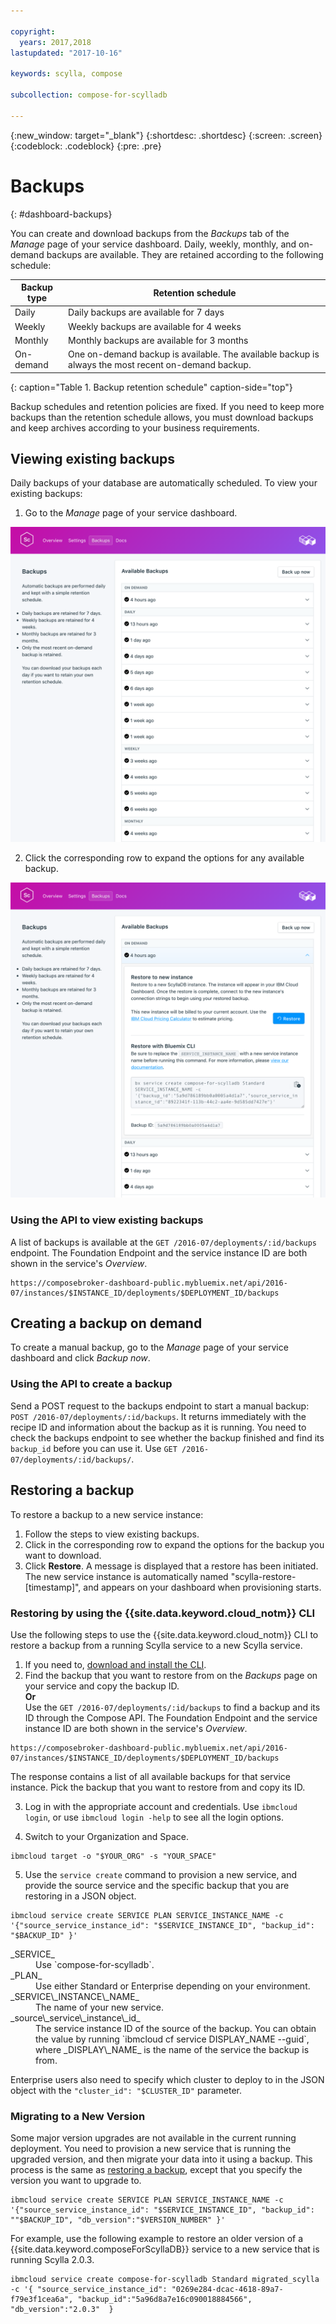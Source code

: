 ```yaml
---

copyright:
  years: 2017,2018
lastupdated: "2017-10-16"

keywords: scylla, compose

subcollection: compose-for-scylladb

---
```


{:new_window: target="_blank"}
{:shortdesc: .shortdesc}
{:screen: .screen}
{:codeblock: .codeblock}
{:pre: .pre}

# Backups
{: #dashboard-backups}

You can create and download backups from the _Backups_ tab of the _Manage_ page of your service dashboard. Daily, weekly, monthly, and on-demand backups are available. They are retained according to the following schedule:

Backup type|Retention schedule
----------|-----------
Daily|Daily backups are available for 7 days
Weekly|Weekly backups are available for 4 weeks
Monthly|Monthly backups are available for 3 months
On-demand|One on-demand backup is available. The available backup is always the most recent on-demand backup.
{: caption="Table 1. Backup retention schedule" caption-side="top"}

Backup schedules and retention policies are fixed. If you need to keep more backups than the retention schedule allows, you must download backups and keep archives according to your business requirements.

## Viewing existing backups

Daily backups of your database are automatically scheduled. To view your existing backups:

1. Go to the *Manage* page of your service dashboard.

  ![Backups](./images/scylla-backups-show.png "A list of backups in the service dashboard")

2. Click the corresponding row to expand the options for any available backup.

  ![Backup Options](./images/scylla-backups-options.png "Options for a backup.") 

### Using the API to view existing backups

A list of backups is available at the `GET /2016-07/deployments/:id/backups` endpoint. The Foundation Endpoint and the service instance ID are both shown in the service's _Overview_.

``` 
https://composebroker-dashboard-public.mybluemix.net/api/2016-07/instances/$INSTANCE_ID/deployments/$DEPLOYMENT_ID/backups
```    

## Creating a backup on demand

To create a manual backup, go to the *Manage* page of your service dashboard and click *Backup now*.

### Using the API to create a backup

Send a POST request to the backups endpoint to start a manual backup: `POST /2016-07/deployments/:id/backups`. It returns immediately with the recipe ID and information about the backup as it is running. You need to check the backups endpoint to see whether the backup finished and find its `backup_id` before you can use it. Use `GET /2016-07/deployments/:id/backups/`.

## Restoring a backup
To restore a backup to a new service instance:

1. Follow the steps to view existing backups.
2. Click in the corresponding row to expand the options for the backup you want to download.
3. Click **Restore**. A message is displayed that a restore has been initiated. The new service instance is automatically named "scylla-restore-[timestamp]", and appears on your dashboard when provisioning starts.

### Restoring by using the {{site.data.keyword.cloud_notm}} CLI

Use the following steps to use the {{site.data.keyword.cloud_notm}} CLI to restore a backup from a running Scylla service to a new Scylla service.

1. If you need to, [download and install the CLI](docs/cli/reference/ibmcloud?topic=cloud-cli-getting-started). 
2. Find the backup that you want to restore from on the _Backups_ page on your service and copy the backup ID.  
  **Or**  
  Use the `GET /2016-07/deployments/:id/backups` to find a backup and its ID through the Compose API. The Foundation Endpoint and the service instance ID are both shown in the service's _Overview_.
  
  ``` 
  https://composebroker-dashboard-public.mybluemix.net/api/2016-07/instances/$INSTANCE_ID/deployments/$DEPLOYMENT_ID/backups
  ```  
  
  The response contains a list of all available backups for that service instance. Pick the backup that you want to restore from and copy its ID.

3. Log in with the appropriate account and credentials. Use `ibmcloud login`, or use `ibmcloud login -help` to see all the login options.

4. Switch to your Organization and Space.

  ```
  ibmcloud target -o "$YOUR_ORG" -s "YOUR_SPACE"
  ```

5. Use the `service create` command to provision a new service, and provide the source service and the specific backup that you are restoring in a JSON object.

  ```
  ibmcloud service create SERVICE PLAN SERVICE_INSTANCE_NAME -c '{"source_service_instance_id": "$SERVICE_INSTANCE_ID", "backup_id": "$BACKUP_ID" }'
  ```

  <dl>
  <dt>_SERVICE_</dt>
  <dd>Use `compose-for-scylladb`.</dd>
  <dt>_PLAN_</dt>
  <dd>Use either Standard or Enterprise depending on your environment.</dd>
  <dt>_SERVICE\_INSTANCE\_NAME_</dt>
  <dd>The name of your new service.</dd>
  <dt>_source\_service\_instance\_id_</dt>
  <dd>The service instance ID of the source of the backup. You can obtain the value by running `ibmcloud cf service DISPLAY_NAME --guid`, where _DISPLAY\_NAME_ is the name of the service the backup is from. </dd>
  </dl>
 
  Enterprise users also need to specify which cluster to deploy to in the JSON object with the `"cluster_id": "$CLUSTER_ID"` parameter.
  
### Migrating to a New Version

Some major version upgrades are not available in the current running deployment. You need to provision a new service that is running the upgraded version, and then migrate your data into it using a backup. This process is the same as [restoring a backup](#restoring-a-backup), except that you specify the version you want to upgrade to.

``` 
ibmcloud service create SERVICE PLAN SERVICE_INSTANCE_NAME -c '{"source_service_instance_id": "$SERVICE_INSTANCE_ID", "backup_id": ""$BACKUP_ID", "db_version":"$VERSION_NUMBER" }'
```

For example, use the following example to restore an older version of a {{site.data.keyword.composeForScyllaDB}} service to a new service that is running Scylla 2.0.3.

```
ibmcloud service create compose-for-scylladb Standard migrated_scylla -c '{ "source_service_instance_id": "0269e284-dcac-4618-89a7-f79e3f1cea6a", "backup_id":"5a96d8a7e16c090018884566", "db_version":"2.0.3"  }
```
